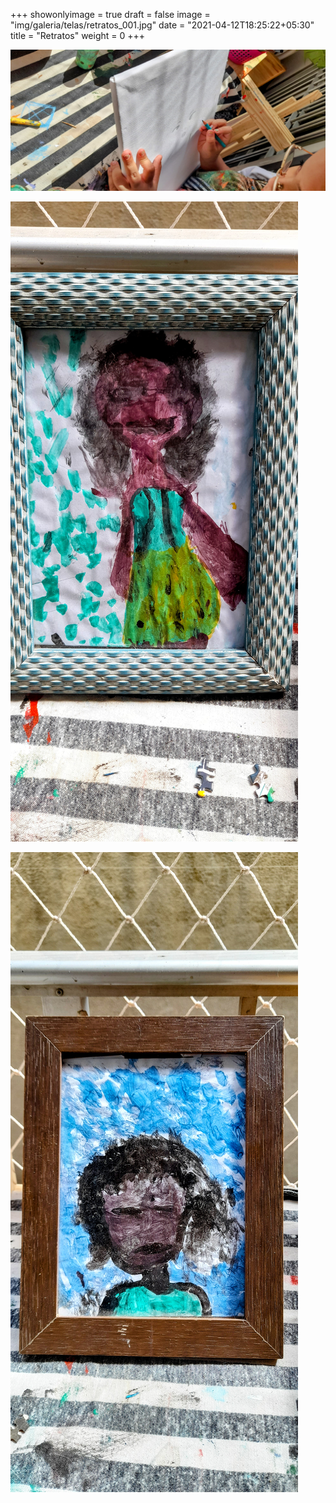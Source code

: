 +++
showonlyimage = true
draft = false
image = "img/galeria/telas/retratos_001.jpg"
date = "2021-04-12T18:25:22+05:30"
title = "Retratos"
weight = 0
+++

![](../../img/galeria/telas/retratos_001.jpg)

![](../../img/galeria/telas/retratos_002.jpg)

![](../../img/galeria/telas/retratos_003.jpg)